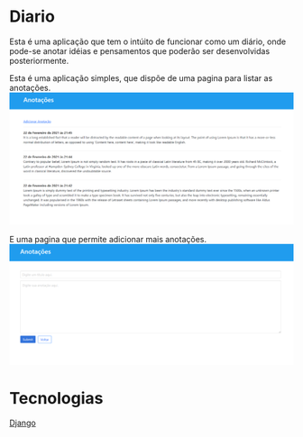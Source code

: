 # Diario
Esta é uma aplicação que tem o intúito de funcionar como um diário, onde pode-se anotar idéias e pensamentos que poderão ser
desenvolvidas posteriormente.

Esta é uma aplicação simples, que dispõe de uma pagina para listar as anotações.
![Anotações](https://github.com/josevictorp81/Diario/blob/main/imagens/anota%C3%A7%C3%B5es.png)

E uma pagina que permite adicionar mais anotações.
![Adicionar Anotação](https://github.com/josevictorp81/Diario/blob/main/imagens/nova-anota%C3%A7%C3%A3o.png)

# Tecnologias
[Django](https://www.djangoproject.com/)